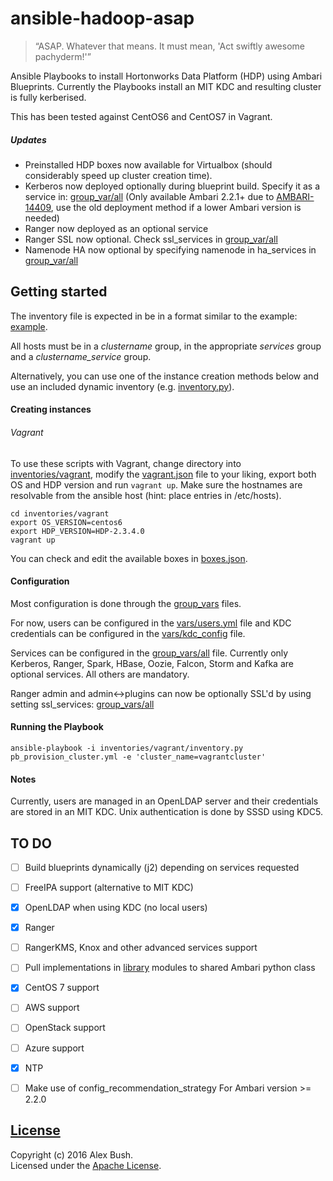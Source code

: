 # ansible-hadoop-asap
> “ASAP. Whatever that means. It must mean, 'Act swiftly awesome pachyderm!'”

Ansible Playbooks to install Hortonworks Data Platform (HDP) using Ambari Blueprints. Currently the Playbooks install an MIT KDC and resulting cluster is fully kerberised.

This has been tested against CentOS6 and CentOS7 in Vagrant.

##### Updates
* Preinstalled HDP boxes now available for Virtualbox (should considerably speed up cluster creation time).
* Kerberos now deployed optionally during blueprint build. Specify it as a service in: [group_var/all](group_vars/all) (Only available Ambari 2.2.1+ due to [AMBARI-14409](https://issues.apache.org/jira/browse/AMBARI-14409), use the old deployment method if a lower Ambari version is needed)
* Ranger now deployed as an optional service
* Ranger SSL now optional. Check ssl_services in [group_var/all](group_vars/all)
* Namenode HA now optional by specifying namenode in ha_services in [group_var/all](group_vars/all)

## Getting started
The inventory file is expected in be in a format similar to the example: [example](inventories/example_inventory).

All hosts must be in a _clustername_ group, in the appropriate _services_ group and a _clustername_service_ group.

Alternatively, you can use one of the instance creation methods below and use an included dynamic inventory (e.g. [inventory.py](inventories/vagrant/inventory.py)).

#### Creating instances

###### Vagrant
To use these scripts with Vagrant, change directory into [inventories/vagrant](inventories/vagrant), modify the [vagrant.json](inventories/vagrant/vagrant.json) file to your liking, export both OS and HDP version and run `vagrant up`. Make sure the hostnames are resolvable from the ansible host (hint: place entries in /etc/hosts).

```
cd inventories/vagrant
export OS_VERSION=centos6
export HDP_VERSION=HDP-2.3.4.0
vagrant up
```

You can check and edit the available boxes in [boxes.json](inventories/vagrant/boxes.json).

#### Configuration
Most configuration is done through the [group_vars](group_vars) files.

For now, users can be configured in the [vars/users.yml](vars/users.yml) file and KDC credentials can be configured in the [vars/kdc_config](vars/kdc_config) file.

Services can be configured in the [group_vars/all](group_vars/all) file. Currently only Kerberos, Ranger, Spark, HBase, Oozie, Falcon, Storm and Kafka are optional services. All others are mandatory.

Ranger admin and admin<->plugins can now be optionally SSL'd by using setting ssl_services: [group_vars/all](group_vars/all)

#### Running the Playbook
```
ansible-playbook -i inventories/vagrant/inventory.py pb_provision_cluster.yml -e 'cluster_name=vagrantcluster'
```

#### Notes
Currently, users are managed in an OpenLDAP server and their credentials are stored in an MIT KDC. Unix authentication is done by SSSD using KDC5.

## TO DO
- [ ] Build blueprints dynamically (j2) depending on services requested
- [ ] FreeIPA support (alternative to MIT KDC)
- [x] OpenLDAP when using KDC (no local users)
- [x] Ranger
- [ ] RangerKMS, Knox and other advanced services support
- [ ] Pull implementations in [library](library/) modules to shared Ambari python class
- [x] CentOS 7 support
- [ ] AWS support
- [ ] OpenStack support
- [ ] Azure support
- [x] NTP
- [ ] Make use of config_recommendation_strategy For Ambari version >= 2.2.0


## [License](LICENSE)

Copyright (c) 2016 Alex Bush.  
Licensed under the [Apache License](LICENSE).
